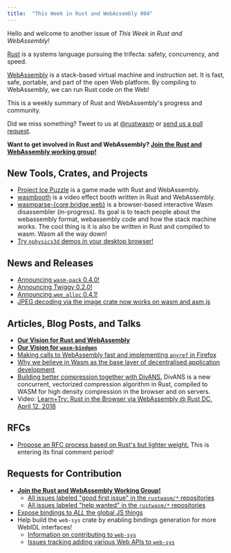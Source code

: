```yaml
---
title:  "This Week in Rust and WebAssembly 004"
---
```


Hello and welcome to another issue of *This Week in Rust and WebAssembly*!

[Rust](https://rust-lang.org) is a systems language pursuing the trifecta: safety, concurrency, and speed.

[WebAssembly](http://webassembly.org) is a stack-based virtual machine and instruction set. It is fast, safe, portable, and part of the open Web platform. By compiling to WebAssembly, we can run Rust code on the Web!

This is a weekly summary of Rust and WebAssembly's progress and community.

Did we miss something? Tweet to us at [@rustwasm](https://twitter.com/rustwasm) or [send us a pull request](https://github.com/rustwasm/rustwasm.github.io).

**Want to get involved in Rust and WebAssembly? [Join the Rust and WebAssembly working group!][get-involved]**

## New Tools, Crates, and Projects

* [Project Ice Puzzle](http://www.matthewmichelotti.com/games/project_ice_puzzle/) is a game made with Rust and WebAssembly.
* [wasmbooth](https://mtharrison.github.io/wasmbooth/) is a video effect booth written in Rust and WebAssembly.
* [wasmparse-{core,bridge,web}](https://github.com/mtharrison/wasmparse-core) is a browser-based interactive Wasm  disassembler (in-progress). Its goal is to teach people about the webassembly format, webassembly code and how the stack machine works. The cool thing is it is also be written in Rust and compiled to wasm. Wasm all the way down!
* [Try `nphysics3d` demos in your desktop browser!](https://www.reddit.com/r/rust/comments/8pvgpb/try_nphysics3d_demos_on_your_desktop_browser/)

## News and Releases

* [Announcing `wasm-pack` 0.4.0!](https://github.com/rustwasm/wasm-pack/blob/master/CHANGELOG.md#-040)
* [Announcing Twiggy 0.2.0!](https://users.rust-lang.org/t/announcing-twiggy-version-0-2-0/18312)
* [Announcing `wee_alloc` 0.4.1!](https://github.com/rustwasm/wee_alloc/blob/master/CHANGELOG.md#041)
* [JPEG decoding via the image crate now works on wasm and asm.js](https://github.com/kaksmet/jpeg-decoder/issues/87)

## Articles, Blog Posts, and Talks

* [**Our Vision for Rust and WebAssembly**](https://rustwasm.github.io/2018/06/25/vision-for-rust-and-wasm.html)
* [**Our Vision for `wasm-bindgen`**](https://rustwasm.github.io/2018/07/02/vision-for-wasm-bindgen.html)
* [Making calls to WebAssembly fast and implementing `anyref` in Firefox](https://blog.benj.me/2018/07/04/mozilla-2018-faster-calls-and-anyref/)
* [Why we believe in Wasm as the base layer of decentralised application development](https://paritytech.io/wasm-smart-contract-development/)
* [Building better compression together with DivANS.](https://blogs.dropbox.com/tech/2018/06/building-better-compression-together-with-divans/) DivANS is a new concurrent, vectorized compression algorithm in Rust, compiled to WASM for high density compression in the browser and on servers.
* Video: [Learn+Try: Rust in the Browser via WebAssembly @ Rust DC, April 12, 2018](https://www.youtube.com/watch?v=btCgzXgmhys)

## RFCs

* [Propose an RFC process based on Rust's but lighter weight.](https://github.com/rustwasm/rfcs/pull/1) This is entering its final comment period!

## Requests for Contribution

* [**Join the Rust and WebAssembly Working Group!**][get-involved]
  * [All issues labeled "good first issue" in the `rustwasm/*` repositories](https://github.com/issues?q=is%3Aopen+is%3Aissue+user%3Arustwasm+archived%3Afalse+label%3A%22good+first+issue%22)
  * [All issues labeled "help wanted" in the `rustwasm/*` repositories](https://github.com/issues?q=is%3Aopen+is%3Aissue+user%3Arustwasm+archived%3Afalse+label%3A%22help+wanted%22)
* [Expose bindings to *ALL* the global JS things](https://github.com/rustwasm/wasm-bindgen/issues/275)
* Help build the `web-sys` crate by enabling bindings generation for more WebIDL interfaces!
  * [Information on contributing to `web-sys`](https://rustwasm.github.io/wasm-bindgen/web-sys.html)
  * [Issues tracking adding various Web APIs to `web-sys`](https://github.com/rustwasm/wasm-bindgen/issues?q=is%3Aissue+is%3Aopen+label%3Aweb-sys)

[get-involved]: https://github.com/rustwasm/team/blob/master/README.md#get-involved
